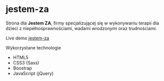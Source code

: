 # jestem-za

Strona dla **Jestem ZA**, firmy specjalizującej się w wykonywaniu terapii dla dzieci z niepełnosprawnościami, wadami wrodzonymi oraz trudnościami.

Live demo [jestem-za](https://krichert.github.io/jestem-za)

Wykorzystane technologie

* HTML5
* CSS3 (Sass)
* Boostrap
* JavaScript (jQuery)
